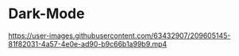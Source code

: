 # Dark-Mode
 
https://user-images.githubusercontent.com/63432907/209605145-81f82031-4a57-4e0e-ad90-b9c66b1a99b9.mp4
